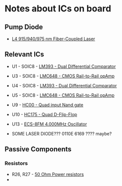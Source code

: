 # Notes about ICs on board

## Pump Diode

- [L4 915/940/975 nm Fiber-Coupled Laser](https://resource.lumentum.com/s3fs-public/technical-library-items/6398l4l4i-ds-cl-ae.pdf?VersionId=null)

## Relevant ICs

- U1 - SOIC8 - [LM393 - Dual Differential Comparator](https://www.ti.com/product/LM393#pps)
- U3 - SOIC8 - [LMC648 - CMOS Rail-to-Rail opAmp](https://www.ti.com/lit/ds/symlink/lmc6484.pdf)
- U4 - SOIC8 - [LM393 - Dual Differential Comparator](https://www.ti.com/product/LM393#pps)
- U5 - SOIC8 - [LMC648 - CMOS Rail-to-Rail opAmp](https://www.ti.com/lit/ds/symlink/lmc6484.pdf)
- U9 - [HC00 - Quad input Nand gate](https://www.ti.com/lit/ds/symlink/sn74hc00.pdf)
- U10 - [HC175 - Quad D-Flip-Flop](https://www.alldatasheet.com/datasheet-pdf/pdf/2081107/SS/54HC175.html)
- U13 - [ECS-8FM  4.000MHz Oscillator](https://www.mouser.com/catalog/supplier/library/ECSProductCatalog.pdf)

- SOME LASER DIODE??? 0110E 6169 ???? maybe?

## Passive Components

### Resistors
- R26, R27 - [50 Ohm Power resistors](https://www.digikey.com/en/products/detail/ohmite/15FR050E/822916)
-  
